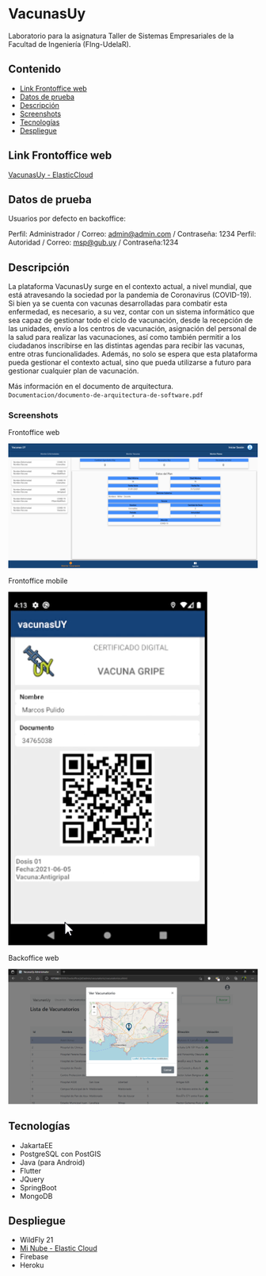 # VacunasUy

Laboratorio para la asignatura Taller de Sistemas Empresariales de la Facultad de Ingeniería (FIng-UdelaR).

## Contenido

- [Link Frontoffice web](#link-frontoffice-web)
- [Datos de prueba](#datos-de-prueba)
- [Descripción](#descripción)
- [Screenshots](#screenshots)
- [Tecnologías](#tecnologías)
- [Despliegue](#despliegue)

## Link Frontoffice web

[VacunasUy - ElasticCloud](http://vacunasuy.web.elasticloud.uy)

## Datos de prueba

Usuarios por defecto en backoffice:

Perfil: Administrador / Correo:  admin@admin.com / Contraseña: 1234
Perfil: Autoridad / Correo: msp@gub.uy / Contraseña:1234


## Descripción

La plataforma VacunasUy surge en el contexto actual, a nivel mundial, que está atravesando la sociedad por la pandemia de Coronavirus (COVID-19). Si bien ya se cuenta con vacunas desarrolladas para combatir esta enfermedad, es necesario, a su vez, contar con un sistema informático que sea capaz de gestionar todo el ciclo de vacunación, desde la recepción de las unidades, envío a los centros de vacunación, asignación del personal de la salud para realizar las vacunaciones, así como también permitir a los ciudadanos inscribirse en las distintas agendas para recibir las vacunas, entre otras funcionalidades. Además, no solo se espera que esta plataforma pueda gestionar el contexto actual, sino que pueda utilizarse a futuro para gestionar cualquier plan de vacunación.

Más información en el documento de arquitectura. 
`Documentacion/documento-de-arquitectura-de-software.pdf`

### Screenshots

Frontoffice web

![frontoffice-web-screenshot](./Documentacion/screenshots-del-sistema/frontoffice-web-03.png)

Frontoffice mobile

![frontoffice-mobile-screenshot](./Documentacion/screenshots-del-sistema/frontoffice-mobile-01.png)

Backoffice web

![backoffice-web-screenshot](./Documentacion/screenshots-del-sistema/backoffice-admin-04.png)

## Tecnologías

- JakartaEE
- PostgreSQL con PostGIS
- Java (para Android)
- Flutter
- JQuery
- SpringBoot
- MongoDB

## Despliegue

- WildFly 21
- [Mi Nube - Elastic Cloud](https://minubeantel.uy/)
- Firebase
- Heroku


